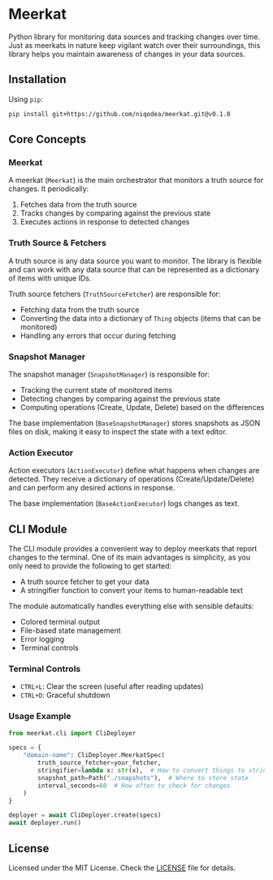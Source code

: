 # Meerkat

Python library for monitoring data sources and tracking changes over time.
Just as meerkats in nature keep vigilant watch over their surroundings, this library helps you maintain awareness of changes in your data sources.

## Installation

Using `pip`:

```sh
pip install git+https://github.com/niqodea/meerkat.git@v0.1.0
```

## Core Concepts

### Meerkat

A meerkat (`Meerkat`) is the main orchestrator that monitors a truth source for changes. It periodically:
1. Fetches data from the truth source
2. Tracks changes by comparing against the previous state
3. Executes actions in response to detected changes

### Truth Source & Fetchers

A truth source is any data source you want to monitor. The library is flexible and can work with any data source that can be represented as a dictionary of items with unique IDs.

Truth source fetchers (`TruthSourceFetcher`) are responsible for:
* Fetching data from the truth source
* Converting the data into a dictionary of `Thing` objects (items that can be monitored)
* Handling any errors that occur during fetching

### Snapshot Manager

The snapshot manager (`SnapshotManager`) is responsible for:
* Tracking the current state of monitored items
* Detecting changes by comparing against the previous state
* Computing operations (Create, Update, Delete) based on the differences

The base implementation (`BaseSnapshotManager`) stores snapshots as JSON files on disk, making it easy to inspect the state with a text editor.

### Action Executor

Action executors (`ActionExecutor`) define what happens when changes are detected. They receive a dictionary of operations (Create/Update/Delete) and can perform any desired actions in response.

The base implementation (`BaseActionExecutor`) logs changes as text.

## CLI Module

The CLI module provides a convenient way to deploy meerkats that report changes to the terminal.
One of its main advantages is simplicity, as you only need to provide the following to get started:
* A truth source fetcher to get your data
* A stringifier function to convert your items to human-readable text

The module automatically handles everything else with sensible defaults:
* Colored terminal output
* File-based state management
* Error logging
* Terminal controls

### Terminal Controls

* `CTRL+L`: Clear the screen (useful after reading updates)
* `CTRL+D`: Graceful shutdown

### Usage Example

```python
from meerkat.cli import CliDeployer

specs = {
    "domain-name": CliDeployer.MeerkatSpec(
        truth_source_fetcher=your_fetcher,
        stringifier=lambda x: str(x),  # How to convert things to strings
        snapshot_path=Path("./snapshots"),  # Where to store state
        interval_seconds=60  # How often to check for changes
    )
}

deployer = await CliDeployer.create(specs)
await deployer.run()
```

## License

Licensed under the MIT License. Check the [LICENSE](./LICENSE.md) file for details.
